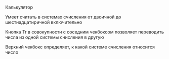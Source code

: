 Калькулятор

Умеет считать в системах счисления от двоичной до шестнадцатиричной включительно

Кнопка Tr в совокупности с соседним чекбоксом позволяет переводить числа из одной системы счисления в другую

Верхний чекбокс определяет, к какой системе счисления относится число
